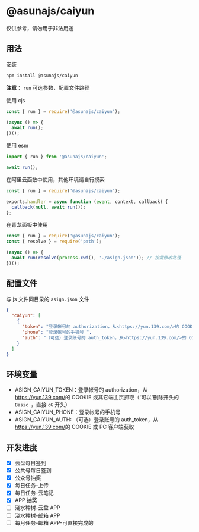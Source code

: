 # @asunajs/caiyun

仅供参考，请勿用于非法用途

## 用法

安装

```bash
npm install @asunajs/caiyun
```

**注意：** `run` 可选参数，配置文件路径

使用 cjs

```js
const { run } = require('@asunajs/caiyun');

(async () => {
  await run();
})();
```

使用 esm

```js
import { run } from '@asunajs/caiyun';

await run();
```

在阿里云函数中使用，其他环境请自行摸索

```js
const { run } = require('@asunajs/caiyun');

exports.handler = async function (event, context, callback) {
  callback(null, await run());
};
```

在青龙面板中使用

```js
const { run } = require('@asunajs/caiyun');
const { resolve } = require('path');

(async () => {
  await run(resolve(process.cwd(), './asign.json')); // 按需修改路径
})();
```

## 配置文件

与 js 文件同目录的 `asign.json` 文件

```json
{
  "caiyun": [
    {
      "token": "登录帐号的 authorization，从<https://yun.139.com/>的 COOKIE 或其它端主页抓取（'可以'删除开头的 `Basic `，直接 `cG` 开头）",
      "phone": "登录帐号的手机号 ",
      "auth": "（可选）登录账号的 auth_token，从<https://yun.139.com/>的 COOKIE 或 PC 客户端获取"
    }
  ]
}
```

## 环境变量

- ASIGN_CAIYUN_TOKEN：登录帐号的 authorization，从<https://yun.139.com/>的 COOKIE 或其它端主页抓取（'可以'删除开头的 `Basic `，直接 `cG` 开头）
- ASIGN_CAIYUN_PHONE：登录帐号的手机号
- ASIGN_CAIYUN_AUTH: （可选）登录账号的 auth_token，从<https://yun.139.com/>的 COOKIE 或 PC 客户端获取

## 开发进度

- [x] 云盘每日签到
- [x] 公共号每日签到
- [x] 公众号抽奖
- [x] 每日任务-上传
- [x] 每日任务-云笔记
- [x] APP 抽奖
- [ ] 浇水种树-云盘 APP
- [ ] 浇水种树-邮箱 APP
- [ ] 每月任务-邮箱 APP-可直接完成的
